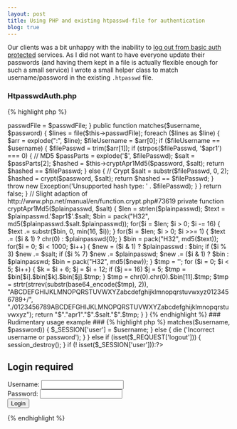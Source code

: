 ```yaml
---
layout: post
title: Using PHP and existing htpasswd-file for authentication
blog: true
---
```


Our clients was a bit unhappy with the inability to [log out from basic auth protected](http://stackoverflow.com/questions/233507/how-to-log-out-user-from-web-site-using-basic-authentication) services. As I did not want to have everyone update their passwords (and having them kept in a file is actually flexible enough for such a small service) I wrote a small helper class to match username/password in the existing `.htpasswd` file.

### HtpasswdAuth.php ###
{% highlight php %}
<?
class HtpasswdAuth
{
    private $passwdFile = NULL;

    function __construct($passwdFile)
    {
        $this->passwdFile = $passwdFile;
    }   

    public function matches($username, $password)
    {
        $lines = file($this->passwdFile);
        foreach ($lines as $line)
        {
            $arr = explode(":", $line);
            $fileUsername = $arr[0];
            if ($fileUsername == $username)
            {
                $filePasswd = trim($arr[1]);
                if (strpos($filePasswd, '$apr1') === 0)
                {
                    // MD5
                    $passParts = explode('$', $filePasswd);
                    $salt = $passParts[2];
                    $hashed = $this->cryptApr1Md5($password, $salt);
                    return $hashed == $filePasswd;
                }
                else
                {
                    // Crypt
                    $salt = substr($filePasswd, 0, 2);
                    $hashed = crypt($password, $salt);
                    return $hashed == $filePasswd;
                }
                throw new Exception('Unsupported hash type: ' . $filePasswd);
            }
        }
        return false;
    }

    // Slight adaption of http://www.php.net/manual/en/function.crypt.php#73619
    private function cryptApr1Md5($plainpasswd, $salt)
    {
        $len = strlen($plainpasswd);
        $text = $plainpasswd.'$apr1$'.$salt;
        $bin = pack("H32", md5($plainpasswd.$salt.$plainpasswd));
        for($i = $len; $i > 0; $i -= 16) { $text .= substr($bin, 0, min(16, $i)); }
        for($i = $len; $i > 0; $i >>= 1) { $text .= ($i & 1) ? chr(0) : $plainpasswd{0}; }
        $bin = pack("H32", md5($text));
        for($i = 0; $i < 1000; $i++) {
            $new = ($i & 1) ? $plainpasswd : $bin;
            if ($i % 3) $new .= $salt;
            if ($i % 7) $new .= $plainpasswd;
            $new .= ($i & 1) ? $bin : $plainpasswd;
            $bin = pack("H32", md5($new));
        }
        $tmp = '';
        for ($i = 0; $i < 5; $i++) {
            $k = $i + 6;
            $j = $i + 12;
            if ($j == 16) $j = 5;
            $tmp = $bin[$i].$bin[$k].$bin[$j].$tmp;
        }
        $tmp = chr(0).chr(0).$bin[11].$tmp;
        $tmp = strtr(strrev(substr(base64_encode($tmp), 2)),
        "ABCDEFGHIJKLMNOPQRSTUVWXYZabcdefghijklmnopqrstuvwxyz0123456789+/",
        "./0123456789ABCDEFGHIJKLMNOPQRSTUVWXYZabcdefghijklmnopqrstuvwxyz");
        return "$"."apr1"."$".$salt."$".$tmp;
    }
}
{% endhighlight %}

### Rudimentary usage example ###
{% highlight php %}
<?php
require('HtpasswdAuth.php');
$auth = new HtpasswdAuth('/path/to/.htpasswd');

session_start();

if (strtolower($_SERVER['REQUEST_METHOD']) == 'post')
{
    $username = isset($_POST['username']) ? $_POST['username'] : null;
    $password = isset($_POST['password']) ? $_POST['password'] : null;
    if ($auth->matches($username, $password))
    {
        $_SESSION['user'] = $username;
    }
    else
    {
        die ('Incorrect username or password');
    }
} 
else if (isset($_REQUEST['logout']))
{
    session_destroy();
}
if (! isset($_SESSION['user'])):?>
<!DOCTYPE html>
<html>
  <head>
     <title>Login required</title>
  </head>
  <body>
    <h2>Login required</h2>
    <form method="post">
      <label for="username">Username:</label> <input type="text" name="username"> <br />
      <label for="password">Password:</label> <input type="password" name="password"> <br />
      <input type="submit" name="submit" value="Login">
    </form>
  </body>
</html>
<?php
exit();
endif;
?>
{% endhighlight %}
